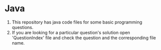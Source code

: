 # Java
1. This repository has java code files for some basic programming questions.
2. If you are looking for a particular question's solution open 'QuestionIndex' file and check the question and the corresponding file name.
